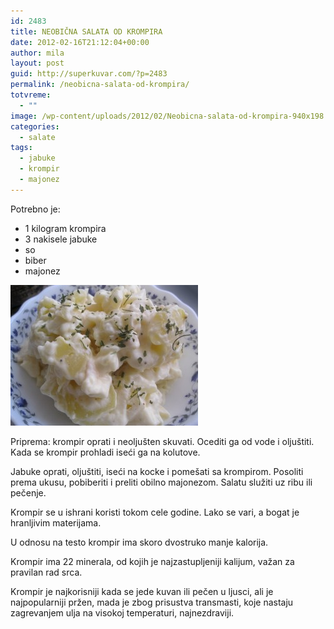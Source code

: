 ```yaml
---
id: 2483
title: NEOBIČNA SALATA OD KROMPIRA
date: 2012-02-16T21:12:04+00:00
author: mila
layout: post
guid: http://superkuvar.com/?p=2483
permalink: /neobicna-salata-od-krompira/
totvreme:
  - ""
image: /wp-content/uploads/2012/02/Neobicna-salata-od-krompira-940x198.jpg
categories:
  - salate
tags:
  - jabuke
  - krompir
  - majonez
---
```

Potrebno je:

  * 1 kilogram krompira
  * 3 nakisele jabuke
  * so
  * biber
  * majonez

<img class="alignnone size-medium wp-image-2489" title="Neobicna salata od krompira" src="/wp-content/uploads/2012/02/Neobicna-salata-od-krompira-300x225.jpg" alt="" width="300" height="225" /> 

Priprema: krompir oprati i neoljušten skuvati. Ocediti ga od vode i oljuštiti. Kada se krompir prohladi iseći ga na kolutove.

Jabuke oprati, oljuštiti, iseći na kocke i pomešati sa krompirom. Posoliti prema ukusu, pobiberiti i preliti  obilno majonezom. Salatu služiti uz ribu ili pečenje.

Krompir se u ishrani koristi tokom cele godine. Lako se vari, a bogat je hranljivim materijama.

U odnosu na testo krompir ima skoro dvostruko manje kalorija.

Krompir ima 22 minerala, od kojih je najzastupljeniji kalijum, važan za pravilan rad srca.

Krompir je najkorisniji kada se jede kuvan ili pečen u ljusci, ali je najpopularniji pržen, mada je zbog prisustva transmasti, koje nastaju zagrevanjem ulja na visokoj temperaturi, najnezdraviji.